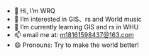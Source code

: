 - 👋 Hi, I’m WRQ
- 👀 I’m interested in GIS、rs and World music
- 🌱 I’m currently learning GIS and rs in WHU
- 📫 email me at: m18161598437@163.com
- 😄 Pronouns: Try to make the world better!
<!---
WRQ0725/WRQ0725 is a ✨ special ✨ repository because its `README.md` (this file) appears on your GitHub profile.
You can click the Preview link to take a look at your changes.
--->
